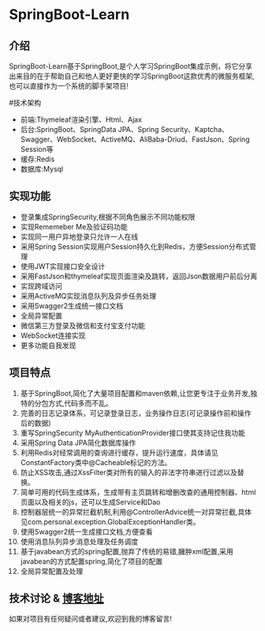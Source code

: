 # SpringBoot-Learn

## 介绍
SpringBoot-Learn基于SpringBoot,是个人学习SpringBoot集成示例，将它分享出来目的在于帮助自己和他人更好更快的学习SpringBoot这款优秀的微服务框架,也可以直接作为一个系统的脚手架项目! 

#技术架构
* 前端:Thymeleaf渲染引擎、Html、Ajax
* 后台:SpringBoot、SpringData JPA、Spring Security、Kaptcha、Swagger、WebSocket、ActiveMQ、AliBaba-Driud、FastJson、Spring Session等
* 缓存:Redis
* 数据库:Mysql

## 实现功能
* 登录集成SpringSecurity,根据不同角色展示不同功能权限
* 实现Rememeber Me及验证码功能
* 实现同一用户异地登录只允许一人在线
* 采用Spring Session实现用户Session持久化到Redis，方便Session分布式管理
* 使用JWT实现接口安全设计
* 采用FastJson和thymeleaf实现页面渲染及跳转，返回Json数据用户前后分离
* 实现跨域访问
* 采用ActiveMQ实现消息队列及异步任务处理
* 采用Swagger2生成统一接口文档
* 全局异常配置
* 微信第三方登录及微信和支付宝支付功能
* WebSocket连接实现
* 更多功能自我发现

## 项目特点
1. 基于SpringBoot,简化了大量项目配置和maven依赖,让您更专注于业务开发,独特的分包方式,代码多而不乱。
2. 完善的日志记录体系，可记录登录日志，业务操作日志(可记录操作前和操作后的数据)
3. 重写SpringSecurity MyAuthenticationProvider接口使其支持记住我功能
4. 采用Spring Data JPA简化数据库操作
5. 利用Redis对经常调用的查询进行缓存，提升运行速度，具体请见ConstantFactory类中@Cacheable标记的方法。
6. 防止XSS攻击,通过XssFilter类对所有的输入的非法字符串进行过滤以及替换。
8. 简单可用的代码生成体系，生成带有主页跳转和增删改查的通用控制器、html页面以及相关的js，还可以生成Service和Dao
9. 控制器层统一的异常拦截机制,利用@ControllerAdvice统一对异常拦截,具体见com.personal.exception.GlobalExceptionHandler类。
10. 使用Swagger2统一生成接口文档,方便查看
11. 使用消息队列异步消息处理及任务调度
12. 基于javabean方式的spring配置,抛弃了传统的易错,臃肿xml配置,采用javabean的方式配置spring,简化了项目的配置
13. 全局异常配置及处理
## 技术讨论 & [博客地址](https://www.codeteen.cn/)
如果对项目有任何疑问或者建议,欢迎到我的博客留言!